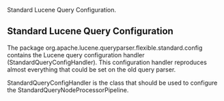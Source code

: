 ﻿
<!--
 Licensed to the Apache Software Foundation (ASF) under one or more
 contributor license agreements.  See the NOTICE file distributed with
 this work for additional information regarding copyright ownership.
 The ASF licenses this file to You under the Apache License, Version 2.0
 (the "License"); you may not use this file except in compliance with
 the License.  You may obtain a copy of the License at

     http://www.apache.org/licenses/LICENSE-2.0

 Unless required by applicable law or agreed to in writing, software
 distributed under the License is distributed on an "AS IS" BASIS,
 WITHOUT WARRANTIES OR CONDITIONS OF ANY KIND, either express or implied.
 See the License for the specific language governing permissions and
 limitations under the License.
-->

Standard Lucene Query Configuration.

## Standard Lucene Query Configuration

 The package org.apache.lucene.queryparser.flexible.standard.config contains the Lucene query configuration handler (StandardQueryConfigHandler). This configuration handler reproduces almost everything that could be set on the old query parser. 

 StandardQueryConfigHandler is the class that should be used to configure the StandardQueryNodeProcessorPipeline. 